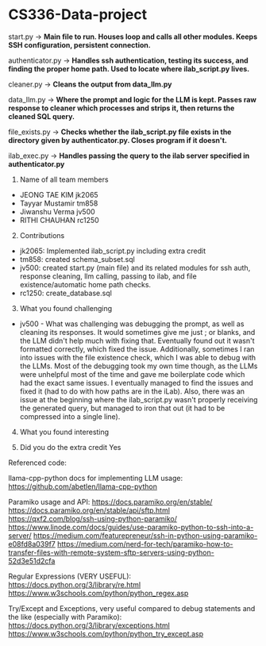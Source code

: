 # CS336-Data-project

start.py -> **Main file to run. Houses loop and calls all other modules. Keeps SSH configuration, persistent connection.**

authenticator.py -> **Handles ssh authentication, testing its success, and finding the proper home path. Used to locate where ilab_script.py lives.**

cleaner.py -> **Cleans the output from data_llm.py**

data_llm.py -> **Where the prompt and logic for the LLM is kept. Passes raw response to cleaner which processes and strips it, then returns the cleaned SQL query.**

file_exists.py -> **Checks whether the ilab_script.py file exists in the directory given by authenticator.py. Closes program if it doesn't.**

ilab_exec.py -> **Handles passing the query to the ilab server specified in authenticator.py**

1. Name of all team members
  * JEONG TAE KIM jk2065
  * Tayyar Mustamir tm858
  * Jiwanshu Verma jv500
  * RITHI CHAUHAN rc1250

2. Contributions
  * jk2065: Implemented ilab_script.py including extra credit
  * tm858: created schema_subset.sql
  * jv500: created start.py (main file) and its related modules for ssh auth, response cleaning, llm calling, passing to ilab, and file existence/automatic home path checks.
  * rc1250: create_database.sql

3. What you found challenging
  * jv500 - What was challenging was debugging the prompt, as well as cleaning its responses. It would sometimes give me just ; or blanks, and the LLM didn't help much with fixing that. Eventually found out it wasn't formatted     correctly, which fixed the issue. Additionally, sometimes I ran into issues with the file existence check, which I was able to debug with the LLMs. Most of the debugging took my own time though, as the LLMs were unhelpful most of the time and gave me boilerplate code which had the exact same issues. I eventually managed to find the issues and fixed it (had to do with how paths are in the iLab). Also, there was an issue at the beginning where the ilab_script.py wasn't properly receiving the generated query, but managed to iron that out (it had to be compressed into a single line).

4. What you found interesting

5. Did you do the extra credit
Yes

Referenced code:

llama-cpp-python docs for implementing LLM usage: https://github.com/abetlen/llama-cpp-python

Paramiko usage and API:
https://docs.paramiko.org/en/stable/
https://docs.paramiko.org/en/stable/api/sftp.html
https://qxf2.com/blog/ssh-using-python-paramiko/
https://www.linode.com/docs/guides/use-paramiko-python-to-ssh-into-a-server/
https://medium.com/featurepreneur/ssh-in-python-using-paramiko-e08fd8a039f7
https://medium.com/nerd-for-tech/paramiko-how-to-transfer-files-with-remote-system-sftp-servers-using-python-52d3e51d2cfa

Regular Expressions (VERY USEFUL):
https://docs.python.org/3/library/re.html
https://www.w3schools.com/python/python_regex.asp

Try/Except and Exceptions, very useful compared to debug statements and the like (especially with Paramiko):
https://docs.python.org/3/library/exceptions.html
https://www.w3schools.com/python/python_try_except.asp
